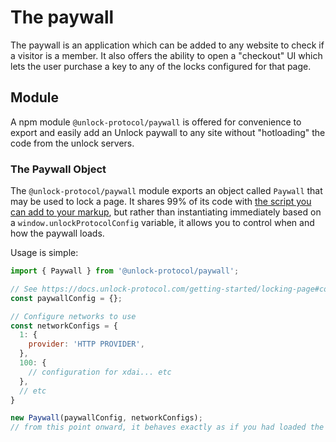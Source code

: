 # The paywall

The paywall is an application which can be added to any website to check if a visitor is a member.
It also offers the ability to open a "checkout" UI which lets the user purchase a key to any of the locks configured for that page.

## Module

A npm module `@unlock-protocol/paywall` is offered for convenience to export and easily add an Unlock paywall to any site without "hotloading" the code from the unlock servers.

### The Paywall Object

The `@unlock-protocol/paywall` module exports an object called `Paywall` that may be used to lock a page. It shares 99% of its code with [the script you can add to your markup](https://docs.unlock-protocol.com/getting-started/locking-page#embedding-the-paywall), but rather than instantiating immediately based on a `window.unlockProtocolConfig` variable, it allows you to control when and how the paywall loads.

Usage is simple:

```javascript
import { Paywall } from '@unlock-protocol/paywall';

// See https://docs.unlock-protocol.com/getting-started/locking-page#configure-the-paywall
const paywallConfig = {};

// Configure networks to use
const networkConfigs = {
  1: {
    provider: 'HTTP PROVIDER',
  },
  100: {
    // configuration for xdai... etc
  },
  // etc
}

new Paywall(paywallConfig, networkConfigs);
// from this point onward, it behaves exactly as if you had loaded the script in the <head> of your page.
```
